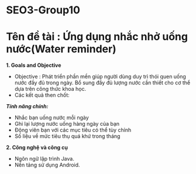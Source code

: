 # SEO3-Group10
# Tên đề tài : Ứng dụng nhắc nhở uống nước(Water reminder)

**1. Goals and Objective**
* Objective : Phát triển phần mền giúp người dùng duy trì thói quen uống nước đầy đủ trong ngày. Bổ sung đầy đủ lượng nước cần thiết cho cơ thể dựa trên công thức khoa học.
* Các kết quả then chốt: 

***Tính năng chính:***
  * Nhắc bạn uống nước mỗi ngày
  * Ghi lại lượng nước uống hàng ngày của bạn
  * Động viên bạn với các mục tiêu có thể tùy chỉnh
  * Số liệu về mức tiêu thụ quá khứ trong tháng


**2. Công nghệ và công cụ**
* Ngôn ngữ lập trình Java.
* Nền tảng sử dụng Android.
